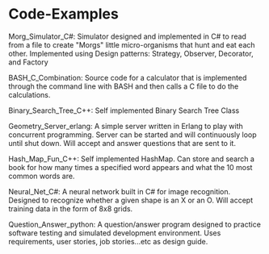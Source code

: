 # Code-Examples
Morg_Simulator_C#: Simulator designed and implemented in C# to read from a file to create "Morgs" little micro-organisms that hunt and eat each other. Implemented using Design patterns: Strategy, Observer, Decorator, and Factory

BASH_C_Combination: Source code for a calculator that is implemented through the command line with BASH and then calls a C file to do the calculations.

Binary_Search_Tree_C++: Self implemented Binary Search Tree Class

Geometry_Server_erlang: A simple server written in Erlang to play with concurrent programming. Server can be started and will continuously loop until shut down. Will accept and answer questions that are sent to it.

Hash_Map_Fun_C++: Self implemented HashMap. Can store and search a book for how many times a specified word appears and what the 10 most common words are.

Neural_Net_C#: A neural network built in C# for image recognition. Designed to recognize whether a given shape is an X or an O. Will accept training data in the form of 8x8 grids.

Question_Answer_python: A question/answer program designed to practice software testing and simulated development environment. Uses requirements, user stories, job stories...etc as design guide.

